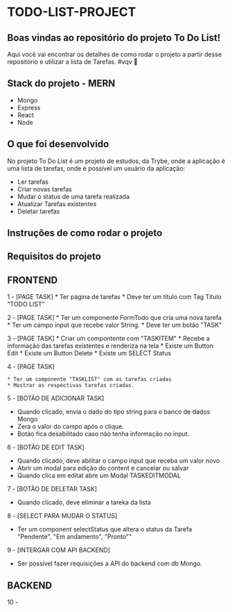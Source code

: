 # TODO-LIST-PROJECT


## Boas vindas ao repositório do projeto To Do List!

Aqui você vai encontrar os detalhes de como rodar o projeto a partir desse repositório e utilizar a lista de Tarefas. #vqv 🚀

## Stack do projeto - MERN
* Mongo
* Express
* React
* Node

## O que foi desenvolvido

No projeto To Do List é um projeto de estudos, da Trybe, onde a aplicação é uma lista de tarefas, onde é possível um usuário da aplicação:

* Ler tarefas
* Criar novas tarefas
* Mudar o status de uma tarefa realizada
* Atualizar Tarefas existentes
* Deletar tarefas


## Instruções de como rodar o projeto

## Requisitos do projeto

## FRONTEND

1 - [PAGE TASK]
    * Ter página de tarefas
    * Deve ter um título com Tag Título "TODO LIST"
  
2 - [PAGE TASK]
    * Ter um componente FormTodo que cria uma nova tarefa 
    * Ter um campo input que recebe valor String.
    * Deve ter um botão "TASK"
      
3 - [PAGE TASK]
    * Criar um compontente com "TASKITEM"
    * Recebe a informação das tarefas existentes e renderiza na tela
    * Existe um Button Edit
    * Existe um Button Delete
    * Existe um SELECT Status
        
4 - [PAGE TASK]

    * Ter um componente "TASKLIST" com as tarefas criadas 
    * Mostrar as respectivas tarefas criadas.
    
5 - [BOTÃO DE ADICIONAR TASK]
   * Quando clicado, envia o dado do tipo string para o banco de dados Mongo
   * Zera o valor do campo após o clique.
   * Botão fica desabilitado caso não tenha informação no input.
   
6 - [BOTÃO DE EDIT TASK]
   * Quando clicado, deve abilitar o campo input que receba um valor novo
   * Abrir um modal para edição do content e cancelar ou salvar
   * Quando clica em editat abre um Modal TASKEDITMODAL
   
7 - [BOTÃO DE DELETAR TASK]
   * Quando clicado, deve eliminar a tareka da lista

8 - [SELECT PARA MUDAR O STATUS]
   * Ter um component selectStatus que altera o status da Tarefa "Pendente", "Em andamento", "Pronto""

9 - [INTERGAR COM API BACKEND]
   * Ser possível fazer requisições a API do backend com db Mongo. 
   
## BACKEND
10 - 



